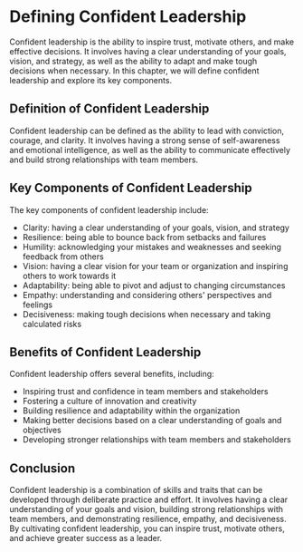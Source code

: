 Defining Confident Leadership
=======================================================================

Confident leadership is the ability to inspire trust, motivate others, and make effective decisions. It involves having a clear understanding of your goals, vision, and strategy, as well as the ability to adapt and make tough decisions when necessary. In this chapter, we will define confident leadership and explore its key components.

Definition of Confident Leadership
----------------------------------

Confident leadership can be defined as the ability to lead with conviction, courage, and clarity. It involves having a strong sense of self-awareness and emotional intelligence, as well as the ability to communicate effectively and build strong relationships with team members.

Key Components of Confident Leadership
--------------------------------------

The key components of confident leadership include:

* Clarity: having a clear understanding of your goals, vision, and strategy
* Resilience: being able to bounce back from setbacks and failures
* Humility: acknowledging your mistakes and weaknesses and seeking feedback from others
* Vision: having a clear vision for your team or organization and inspiring others to work towards it
* Adaptability: being able to pivot and adjust to changing circumstances
* Empathy: understanding and considering others' perspectives and feelings
* Decisiveness: making tough decisions when necessary and taking calculated risks

Benefits of Confident Leadership
--------------------------------

Confident leadership offers several benefits, including:

* Inspiring trust and confidence in team members and stakeholders
* Fostering a culture of innovation and creativity
* Building resilience and adaptability within the organization
* Making better decisions based on a clear understanding of goals and objectives
* Developing stronger relationships with team members and stakeholders

Conclusion
----------

Confident leadership is a combination of skills and traits that can be developed through deliberate practice and effort. It involves having a clear understanding of your goals and vision, building strong relationships with team members, and demonstrating resilience, empathy, and decisiveness. By cultivating confident leadership, you can inspire trust, motivate others, and achieve greater success as a leader.
